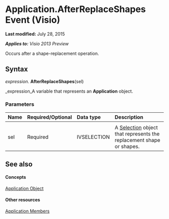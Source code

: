 
# Application.AfterReplaceShapes Event (Visio)

 **Last modified:** July 28, 2015

 _**Applies to:** Visio 2013 Preview_

Occurs after a shape-replacement operation.


## Syntax

 _expression_. **AfterReplaceShapes**(sel)

 _expression_A variable that represents an  **Application** object.


### Parameters



|**Name**|**Required/Optional**|**Data type**|**Description**|
|:-----|:-----|:-----|:-----|
|||||
|sel|Required|IVSELECTION|A  [Selection](e5734140-6dbe-7de8-9695-1a22fb4ac628.md) object that represents the replacement shape or shapes.|

## See also


#### Concepts


 [Application Object](5b3c8939-793f-116f-11b8-1d4170d95a63.md)
#### Other resources


 [Application Members](b0981ef5-7cf5-aee7-3750-36af0cff0c01.md)
